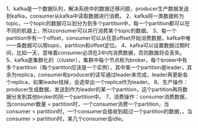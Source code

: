 1、kafka是一个数据队列，解决系统中的数据迁移问题，producer生产数据发送到kafka，consumer从kafka中读取数据进行消费。
2、kafka将一类数据称为topic，一个topic的数据可以划分为到多个partition中，每一个partition都可以在不同的机器上，所以consumer可以并行消费某个topic的数据。
3、每一个partition中有一个offset，consumer可以从任意offset开始消费数据，kafka中唯一一条数据可以用topic、partition和offset定位。
4、kafka可以设置数据过期时间，比如一天，意味着consumer必须在24h内消费数据，否则数据将会丢失。
5、kafka是集群化的（cluster），集群中每个节点称为broker，每个broker中有多个partition（每个partiton应该是一个实例），其中某一个partition是leader，其余为replica，consumer和producer的读写通过leader来完成，leader再更新各个replica，如果leader挂掉，会选举出一个replica作为leader。
6、生产操作：producer生成数据，发送到作为leader的某一个partition，这个partition再将数据分发到其他broker的同一个partition中。
7、消费操作：consumer消费数据，当consumer数量 = partition时，一个consumer消费一个partition，当consumer < partition时，一个consumer会接收到超过一个partition的数据，，当consumer > partition时，某几个consumer会idle。
